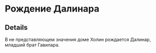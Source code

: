 # Рождение Далинара

## Details
В не представляющем значения доме Холин рождается Далинар, младший брат Гавилара.
